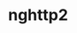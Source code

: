 ---
title: "nghttp2"
layout: cache
categories: [package, develop]
meta: {"compilers": ["apple-clang@=16.0.0", "cce@=18.0.0", "gcc@=10.5.0", "gcc@=11.1.0", "gcc@=11.4.0", "gcc@=12.3.0", "gcc@=12.4.0", "gcc@=13.2.0", "gcc@=13.3.0", "gcc@=7.3.1", "gcc@=7.5.0", "oneapi@=2024.1.0", "oneapi@=2024.2.1"], "num_specs": 40, "num_specs_by_stack": {"aws-pcluster-neoverse_v1": 2, "aws-pcluster-x86_64_v4": 8, "bootstrap-aarch64-darwin": 2, "bootstrap-x86_64-linux-gnu": 2, "build_systems": 2, "data-vis-sdk": 2, "developer-tools-aarch64-linux-gnu": 2, "developer-tools-darwin": 2, "developer-tools-x86_64_v3-linux-gnu": 2, "e4s": 3, "e4s-cray-rhel": 2, "e4s-neoverse-v2": 2, "e4s-oneapi": 2, "e4s-rocm-external": 2, "hep": 2, "ml-darwin-aarch64-mps": 2, "ml-linux-aarch64-cpu": 2, "ml-linux-aarch64-cuda": 2, "ml-linux-x86_64-cpu": 2, "ml-linux-x86_64-cuda": 2, "ml-linux-x86_64-rocm": 2, "radiuss": 2, "radiuss-aws": 2, "radiuss-aws-aarch64": 2, "root": 40, "tutorial": 5}, "oss": ["amzn2", "centos7", "rhel8", "sequoia", "ubuntu18.04", "ubuntu20.04", "ubuntu22.04", "ubuntu24.04"], "platforms": ["darwin", "linux"], "stacks": ["aws-pcluster-neoverse_v1", "aws-pcluster-x86_64_v4", "bootstrap-aarch64-darwin", "bootstrap-x86_64-linux-gnu", "build_systems", "data-vis-sdk", "developer-tools-aarch64-linux-gnu", "developer-tools-darwin", "developer-tools-x86_64_v3-linux-gnu", "e4s", "e4s-cray-rhel", "e4s-neoverse-v2", "e4s-oneapi", "e4s-rocm-external", "hep", "ml-darwin-aarch64-mps", "ml-linux-aarch64-cpu", "ml-linux-aarch64-cuda", "ml-linux-x86_64-cpu", "ml-linux-x86_64-cuda", "ml-linux-x86_64-rocm", "radiuss", "radiuss-aws", "radiuss-aws-aarch64", "root", "tutorial"], "targets": ["aarch64", "neoverse_v1", "neoverse_v2", "x86_64_v3", "x86_64_v4"], "versions": ["1.48.0", "1.59.0", "1.64.0", "1.65.0"]}
spec_details: [{"compiler": "gcc@=13.2.0", "hash": "2m6lfseep5e2rlhwylz4ftnh3ju2rf6c", "os": "ubuntu24.04", "platform": "linux", "size": "-", "stacks": ["ml-linux-aarch64-cpu", "ml-linux-aarch64-cuda", "root"], "target": "aarch64", "variants": ["build_system=autotools"], "versions": ["1.65.0"]}, {"compiler": "gcc@=11.1.0", "hash": "2v2mmjtjffrvl2huztykajo73znyk2jv", "os": "ubuntu20.04", "platform": "linux", "size": "-", "stacks": ["data-vis-sdk", "root"], "target": "x86_64_v3", "variants": ["build_system=autotools"], "versions": ["1.64.0"]}, {"compiler": "gcc@=7.3.1", "hash": "3a3btnzwq57dahw7i4uwxu27varewbme", "os": "amzn2", "platform": "linux", "size": "-", "stacks": ["radiuss-aws-aarch64", "root"], "target": "aarch64", "variants": ["build_system=autotools"], "versions": ["1.65.0"]}, {"compiler": "oneapi@=2024.1.0", "hash": "3dxefepllya72gkbh4ah42plgkbjl5kx", "os": "amzn2", "platform": "linux", "size": "-", "stacks": ["aws-pcluster-x86_64_v4", "root"], "target": "x86_64_v4", "variants": ["build_system=autotools"], "versions": ["1.64.0"]}, {"compiler": "gcc@=11.4.0", "hash": "3y3edzuif6tgku3ili774bpbtyvb6qau", "os": "ubuntu22.04", "platform": "linux", "size": "-", "stacks": ["e4s-neoverse-v2", "root"], "target": "neoverse_v2", "variants": ["build_system=autotools"], "versions": ["1.65.0"]}, {"compiler": "gcc@=13.3.0", "hash": "6d5grvi2zru2rycxu53yl6cja5mwwyxr", "os": "rhel8", "platform": "linux", "size": "-", "stacks": ["developer-tools-aarch64-linux-gnu", "root"], "target": "aarch64", "variants": ["build_system=autotools"], "versions": ["1.64.0"]}, {"compiler": "gcc@=13.2.0", "hash": "6x4kqqomusnaje2ftzi6dkkewfsnfna2", "os": "ubuntu24.04", "platform": "linux", "size": "-", "stacks": ["bootstrap-x86_64-linux-gnu", "ml-linux-x86_64-cpu", "ml-linux-x86_64-cuda", "ml-linux-x86_64-rocm", "root"], "target": "x86_64_v3", "variants": ["build_system=autotools"], "versions": ["1.65.0"]}, {"compiler": "gcc@=7.5.0", "hash": "7os72gp62lmqumndtx6qtlfdfgkisf74", "os": "ubuntu18.04", "platform": "linux", "size": "-", "stacks": ["build_systems", "radiuss", "root"], "target": "x86_64_v3", "variants": ["build_system=autotools"], "versions": ["1.64.0"]}, {"compiler": "gcc@=12.4.0", "hash": "7x6yahrw4nnwqhkafieyykvh2sxxkkls", "os": "amzn2", "platform": "linux", "size": "-", "stacks": ["aws-pcluster-neoverse_v1", "root"], "target": "neoverse_v1", "variants": ["build_system=autotools"], "versions": ["1.65.0"]}, {"compiler": "gcc@=12.4.0", "hash": "aiauzf2hko3knuf2qz433yfbe6w6qri7", "os": "amzn2", "platform": "linux", "size": "-", "stacks": ["aws-pcluster-x86_64_v4", "root"], "target": "x86_64_v4", "variants": ["build_system=autotools"], "versions": ["1.65.0"]}, {"compiler": "gcc@=11.4.0", "hash": "ajo5zu3gsskngu3bpkzeggqnpnz3gj2f", "os": "ubuntu22.04", "platform": "linux", "size": "-", "stacks": ["root", "tutorial"], "target": "x86_64_v3", "variants": ["build_system=autotools"], "versions": ["1.48.0"]}, {"compiler": "oneapi@=2024.2.1", "hash": "bd2ne73oodtxppu6g7ekucyj72o6icd7", "os": "ubuntu22.04", "platform": "linux", "size": "-", "stacks": ["e4s-oneapi", "root"], "target": "x86_64_v3", "variants": ["build_system=autotools"], "versions": ["1.65.0"]}, {"compiler": "gcc@=13.2.0", "hash": "d2snlbta7suoodnkib2re6uxsen22udg", "os": "ubuntu24.04", "platform": "linux", "size": "-", "stacks": ["ml-linux-aarch64-cpu", "ml-linux-aarch64-cuda", "root"], "target": "aarch64", "variants": ["build_system=autotools"], "versions": ["1.64.0"]}, {"compiler": "gcc@=7.3.1", "hash": "eldxg4dybpsepr2ohzrxbjj5mvrh7equ", "os": "amzn2", "platform": "linux", "size": "-", "stacks": ["radiuss-aws", "root"], "target": "x86_64_v3", "variants": ["build_system=autotools"], "versions": ["1.64.0"]}, {"compiler": "gcc@=12.4.0", "hash": "f2wmzi6w5rmatuzptz2az7f7e3pk2fiz", "os": "amzn2", "platform": "linux", "size": "-", "stacks": ["aws-pcluster-x86_64_v4", "root"], "target": "x86_64_v4", "variants": ["build_system=autotools"], "versions": ["1.64.0"]}, {"compiler": "gcc@=11.4.0", "hash": "f3ay3yae4btihhc7cwadgdmdg3mgtbig", "os": "ubuntu22.04", "platform": "linux", "size": "-", "stacks": ["e4s", "e4s-rocm-external", "hep", "root", "tutorial"], "target": "x86_64_v3", "variants": ["build_system=autotools"], "versions": ["1.64.0"]}, {"compiler": "gcc@=7.3.1", "hash": "hsy7jgsypn3zigkyem5cexgpwq73zps6", "os": "amzn2", "platform": "linux", "size": "-", "stacks": ["radiuss-aws-aarch64", "root"], "target": "aarch64", "variants": ["build_system=autotools"], "versions": ["1.64.0"]}, {"compiler": "gcc@=11.1.0", "hash": "ildxfl2edbpnfvmr2hn3rfi5t424sotb", "os": "ubuntu20.04", "platform": "linux", "size": "-", "stacks": ["data-vis-sdk", "root"], "target": "x86_64_v3", "variants": ["build_system=autotools"], "versions": ["1.65.0"]}, {"compiler": "oneapi@=2024.1.0", "hash": "isnrkvyhrjf3odvtbfy5qaugcijrxie4", "os": "amzn2", "platform": "linux", "size": "-", "stacks": ["aws-pcluster-x86_64_v4", "root"], "target": "x86_64_v4", "variants": ["build_system=autotools"], "versions": ["1.65.0"]}, {"compiler": "gcc@=11.4.0", "hash": "itsuy2bfrc2cyj7an7olduwbqhs3thsu", "os": "ubuntu22.04", "platform": "linux", "size": "-", "stacks": ["e4s", "root"], "target": "x86_64_v3", "variants": ["build_system=autotools"], "versions": ["1.59.0"]}, {"compiler": "gcc@=12.4.0", "hash": "izwlv6fwej53jbemopjicd6asl7r7nfg", "os": "amzn2", "platform": "linux", "size": "-", "stacks": ["aws-pcluster-x86_64_v4", "root"], "target": "x86_64_v3", "variants": ["build_system=autotools"], "versions": ["1.64.0"]}, {"compiler": "gcc@=11.4.0", "hash": "jrpca5jtnfsqiqibeabqdnen6yezzozs", "os": "ubuntu22.04", "platform": "linux", "size": "-", "stacks": ["e4s-neoverse-v2", "root"], "target": "neoverse_v2", "variants": ["build_system=autotools"], "versions": ["1.64.0"]}, {"compiler": "gcc@=11.4.0", "hash": "k2rvlhlqagfi2my73gefc67kjwomgxcz", "os": "ubuntu22.04", "platform": "linux", "size": "-", "stacks": ["e4s", "e4s-rocm-external", "hep", "root", "tutorial"], "target": "x86_64_v3", "variants": ["build_system=autotools"], "versions": ["1.65.0"]}, {"compiler": "gcc@=12.3.0", "hash": "kcxbehz6h6cult7qz36yucuasm5c2baf", "os": "ubuntu22.04", "platform": "linux", "size": "-", "stacks": ["root", "tutorial"], "target": "x86_64_v3", "variants": ["build_system=autotools"], "versions": ["1.64.0"]}, {"compiler": "gcc@=12.4.0", "hash": "klonqivlpf6m4dts6sjocef3k5ouu3d5", "os": "amzn2", "platform": "linux", "size": "-", "stacks": ["aws-pcluster-neoverse_v1", "root"], "target": "neoverse_v1", "variants": ["build_system=autotools"], "versions": ["1.64.0"]}, {"compiler": "cce@=18.0.0", "hash": "lvxgew4mlopec6imousmab2gigpekoxt", "os": "rhel8", "platform": "linux", "size": "-", "stacks": ["e4s-cray-rhel", "root"], "target": "x86_64_v3", "variants": ["build_system=autotools"], "versions": ["1.64.0"]}, {"compiler": "gcc@=12.4.0", "hash": "m27ucrt76nxeuvbt2mldk7pfzumkrpyi", "os": "amzn2", "platform": "linux", "size": "-", "stacks": ["aws-pcluster-x86_64_v4", "root"], "target": "x86_64_v3", "variants": ["build_system=autotools"], "versions": ["1.65.0"]}, {"compiler": "gcc@=13.3.0", "hash": "mbexuqmo4667ysh6r5bnujbclomrsgbx", "os": "rhel8", "platform": "linux", "size": "-", "stacks": ["developer-tools-aarch64-linux-gnu", "root"], "target": "aarch64", "variants": ["build_system=autotools"], "versions": ["1.65.0"]}, {"compiler": "oneapi@=2024.2.1", "hash": "nscmuwwc3wj4unleeiqu6rdkncl73t7b", "os": "ubuntu22.04", "platform": "linux", "size": "-", "stacks": ["e4s-oneapi", "root"], "target": "x86_64_v3", "variants": ["build_system=autotools"], "versions": ["1.64.0"]}, {"compiler": "gcc@=13.2.0", "hash": "q5tuhfrtvjwgedp6yjyjclnicq5x6qwn", "os": "ubuntu24.04", "platform": "linux", "size": "-", "stacks": ["bootstrap-x86_64-linux-gnu", "ml-linux-x86_64-cpu", "ml-linux-x86_64-cuda", "ml-linux-x86_64-rocm", "root"], "target": "x86_64_v3", "variants": ["build_system=autotools"], "versions": ["1.64.0"]}, {"compiler": "apple-clang@=16.0.0", "hash": "r5sbttf23wmieiv46c3abegregwsruze", "os": "sequoia", "platform": "darwin", "size": "-", "stacks": ["bootstrap-aarch64-darwin", "developer-tools-darwin", "ml-darwin-aarch64-mps", "root"], "target": "aarch64", "variants": ["build_system=autotools"], "versions": ["1.65.0"]}, {"compiler": "gcc@=7.3.1", "hash": "t2nnafjmferzdpjee3vlqvrjnednpgmn", "os": "amzn2", "platform": "linux", "size": "-", "stacks": ["radiuss-aws", "root"], "target": "x86_64_v3", "variants": ["build_system=autotools"], "versions": ["1.65.0"]}, {"compiler": "apple-clang@=16.0.0", "hash": "t3wrlcbqqew5grdqk27ktjm7bcc6rxg2", "os": "sequoia", "platform": "darwin", "size": "-", "stacks": ["bootstrap-aarch64-darwin", "developer-tools-darwin", "ml-darwin-aarch64-mps", "root"], "target": "aarch64", "variants": ["build_system=autotools"], "versions": ["1.64.0"]}, {"compiler": "cce@=18.0.0", "hash": "tf74ek3jlgm5j5q5uiqf5zl2ero4n2gc", "os": "rhel8", "platform": "linux", "size": "-", "stacks": ["e4s-cray-rhel", "root"], "target": "x86_64_v3", "variants": ["build_system=autotools"], "versions": ["1.65.0"]}, {"compiler": "gcc@=7.5.0", "hash": "u2tgs77g65znv4e7j2rsiakq7byozsap", "os": "ubuntu18.04", "platform": "linux", "size": "-", "stacks": ["build_systems", "radiuss", "root"], "target": "x86_64_v3", "variants": ["build_system=autotools"], "versions": ["1.65.0"]}, {"compiler": "gcc@=10.5.0", "hash": "v6msmx5zkilf4bzgnskayblog3s5ir3c", "os": "centos7", "platform": "linux", "size": "-", "stacks": ["developer-tools-x86_64_v3-linux-gnu", "root"], "target": "x86_64_v3", "variants": ["build_system=autotools"], "versions": ["1.64.0"]}, {"compiler": "oneapi@=2024.1.0", "hash": "wsenw7sbnxwjwfsspg4rqwrvvialefto", "os": "amzn2", "platform": "linux", "size": "-", "stacks": ["aws-pcluster-x86_64_v4", "root"], "target": "x86_64_v3", "variants": ["build_system=autotools"], "versions": ["1.64.0"]}, {"compiler": "gcc@=10.5.0", "hash": "xbseynmxaysfecbkbenxor4scxcaj5yw", "os": "centos7", "platform": "linux", "size": "-", "stacks": ["developer-tools-x86_64_v3-linux-gnu", "root"], "target": "x86_64_v3", "variants": ["build_system=autotools"], "versions": ["1.65.0"]}, {"compiler": "gcc@=12.3.0", "hash": "xzvb3uzwjfpm6ypl3d3nmwd62hoqypie", "os": "ubuntu22.04", "platform": "linux", "size": "-", "stacks": ["root", "tutorial"], "target": "x86_64_v3", "variants": ["build_system=autotools"], "versions": ["1.65.0"]}, {"compiler": "oneapi@=2024.1.0", "hash": "ydsors6yya7ypwxzd6vuc7e7qvdsach3", "os": "amzn2", "platform": "linux", "size": "-", "stacks": ["aws-pcluster-x86_64_v4", "root"], "target": "x86_64_v3", "variants": ["build_system=autotools"], "versions": ["1.65.0"]}]
---